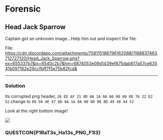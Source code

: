 # Forensic

## Head Jack Sparrow

Captain got an unknown image...Help him out and inspect the file.

File: https://cdn.discordapp.com/attachments/758115188796162088/1168837463712727120/Head_Jack_Sparrow.png?ex=655337b7&is=6540c2b7&hm=6874053e09d1439ef875dab617a57ce63541b097162e29ccfbff7f5e75b82fcd&

---

### Solution

Its corrupted png header, `26 ED AF 21 0D 0A 1A 0A 00 00 00 0D 76 22 E2 52` change to `89 50 4E 47 0D 0A 1A 0A 00 00 00 0D 49 48 44 52`

Look at the right bottom image!

![](https://media.discordapp.net/attachments/758115188796162088/1168839167434838076/flag.png?ex=6553394d&is=6540c44d&hm=6eb02252e432dbd2349a8c90029886c1580f182ac4594e9bca6cdf3f1a022a11&=&width=1068&height=1068)


### QUESTCON{P1RaT3s_Ha13s_PNG_F1l3}